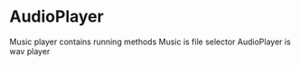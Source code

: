 # AudioPlayer

Music player contains running methods
Music is file selector 
AudioPlayer is wav player 

